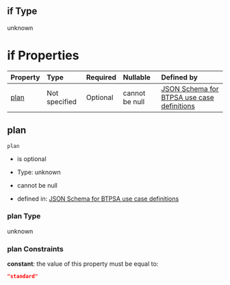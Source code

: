 ## if Type

unknown

# if Properties

| Property      | Type          | Required | Nullable       | Defined by                                                                                                                                                                                                                                  |
| :------------ | :------------ | :------- | :------------- | :------------------------------------------------------------------------------------------------------------------------------------------------------------------------------------------------------------------------------------------ |
| [plan](#plan) | Not specified | Optional | cannot be null | [JSON Schema for BTPSA use case definitions](btpsa-usecase-properties-services-items-allof-1-then-allof-48-then-allof-1-if-properties-plan.md "undefined#/properties/services/items/allOf/1/then/allOf/48/then/allOf/1/if/properties/plan") |

## plan



`plan`

*   is optional

*   Type: unknown

*   cannot be null

*   defined in: [JSON Schema for BTPSA use case definitions](btpsa-usecase-properties-services-items-allof-1-then-allof-48-then-allof-1-if-properties-plan.md "undefined#/properties/services/items/allOf/1/then/allOf/48/then/allOf/1/if/properties/plan")

### plan Type

unknown

### plan Constraints

**constant**: the value of this property must be equal to:

```json
"standard"
```
